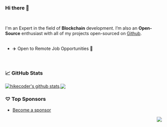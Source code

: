 ### Hi there 👋

<!--
**hikecoder/hikecoder** is a ✨ _special_ ✨ repository because its `README.md` (this file) appears on your GitHub profile.

Here are some ideas to get you started:

- 🔭 I’m currently working on ...
- 🌱 I’m currently learning ...
- 👯 I’m looking to collaborate on ...
- 🤔 I’m looking for help with ...
- 💬 Ask me about ...
- 📫 How to reach me: ...
- 😄 Pronouns: ...
- ⚡ Fun fact: ...
-->
<br/>

I'm an Expert in the field of **Blockchain** development. I’m also an **Open-Source** enthusiast with all of my projects open-sourced on [Github](https://github.com/hikecoder?tab=repositories).
<br/>
<br/>

- ✈️ Open to Remote Job Opportunities 🍻

<br/>

### 📈 GitHub Stats


<a href="https://github.com/hikecoder?tab=repositories">
  <img align="center" src="https://github-readme-stats.vercel.app/api?username=hikecoder&show_icons=true&count_private=true&include_all_commits=true&line_height=21&show_icons=true&theme=vue&hide_border=true" alt="hikecoder's github stats" />
</a>
<a href="https://github.com/hikecoder?tab=repositories">
  <!-- Change the `github-readme-stats.anuraghazra1.vercel.app` to `github-readme-stats.vercel.app`  -->
  <img align="center" src="https://github-readme-stats.vercel.app/api/top-langs/?username=hikecoder&show_icons=true&layout=compact&theme=vue&hide_border=true&langs_count=8" />
</a>

### ♡ Top Sponsors

- [Become a sponsor](https://github.com/sponsors/hikecoder)

<img src="https://komarev.com/ghpvc/?username=hikecoder&color=blue&style=flat-square&label=visitors" align="right" />
